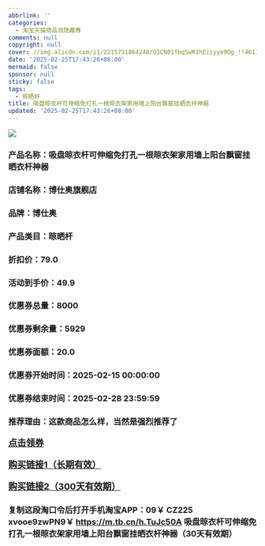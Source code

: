 ```yaml
---
abbrlink: ''
categories:
  - 淘宝天猫商品领隐藏券
comments: null
copyright: null
cover: //img.alicdn.com/i1/2215731864246/O1CN01fbqSwR1hEiiyye9Og_!!4611686018427380406-0-item_pic.jpg
date: '2025-02-25T17:43:26+08:00'
mermaid: false
sponsor: null
sticky: false
tags:
  - 晾晒杆
title: 吸盘晾衣杆可伸缩免打孔一根晾衣架家用墙上阳台飘窗挂晒衣杆神器
updated: '2025-02-25T17:43:26+08:00'
--- 
```


![](//img.alicdn.com/i1/2215731864246/O1CN01fbqSwR1hEiiyye9Og_!!4611686018427380406-0-item_pic.jpg)

### 产品名称：吸盘晾衣杆可伸缩免打孔一根晾衣架家用墙上阳台飘窗挂晒衣杆神器
### 店铺名称：博仕奥旗舰店
### 品牌：博仕奥
### 产品类目：晾晒杆
### 折扣价：79.0
### 活动到手价：49.9
### 优惠券总量：8000
### 优惠券剩余量：5929
### 优惠券面额：20.0
### 优惠券开始时间：2025-02-15 00:00:00	
### 优惠券结束时间：2025-02-28 23:59:59	
### 推荐理由：这款商品怎么样，当然是强烈推荐了

<p style="font-size: 18px; font-weight: bold;">
  <a href="https://uland.taobao.com/coupon/edetail?e=tO%2BkXVhipKilhHvvyUNXZfh8CuWt5YH5OVuOuRD5gLJMmdsrkidbOWBzzpT26idJENZQQtJrOuljJ4CxwzLwtQX0QidXd%2FX%2FBez7y8y4fWApm8VpfCzZu8IYHDr89kg0RSHvQe2jOLZ9pbNCYX0I%2BPP%2BWUTgK%2F%2B0I%2BtaUgbudUxA%2B536asYsLWVfKa%2BhVnNDAJDXdFhyOoi6h9Qy%2FRNuM5jB6TX2HR3QQ5WKStDdyeTLAJho1Tgm24y1rRo98IyIzxHHRjXbSzC3GXpSbfs48ooS%2F8zLYPnO4lzBrmJ55n5wr49L9IAs%2BqhvONzrdRfe2wsifBCteGeyHVvYwF84GiUzVkkdwsIm&traceId=0b515d4517407227641888116d126c&union_lens=lensId%3AOPT%401740722766%40210434fe_1d10_1954b2980b7_90ee%4001%40eyJmbG9vcklkIjo3MzM1NH0ie" target="_blank">点击领券</a>
</p>
<p style="font-size: 18px; font-weight: bold;">
  <a href="https://s.click.taobao.com/t?e=m%3D2%26s%3Dp1Ji%2F0uZQHdw4vFB6t2Z2ueEDrYVVa64K7Vc7tFgwiHjf2vlNIV67uW8xal2bDKcoAgJVlbS%2FO%2F3ID%2FV1RqsF4wnCJeELi4I%2FIEn%2BS1IjHAB0ghlTd7WlZVm%2FOAUUFw71qrpxiwMoCNxc1AtbZGVS5ukt8jLPWj%2FcUvOBw15NbnNEPXytV9ALoS4zvCRUrqunz0Ye2FZq5k9JqisxhvFhYRSOx0c42FGLzJJAM1QqPwj%2BlYl80WIgPSq6sBP2KvjPHn7WrwVNp%2BPgysBSxHfUOXVLEPDWL24%2FufIeaShmLvWGPPZ03CRxE3zAVokK1AhKouc7IFKIJXGDmntuH4VtA%3D%3D" target="_blank">购买链接1（长期有效）</a>
</p>
<p style="font-size: 18px; font-weight: bold;">
  <a href="https://s.click.taobao.com/qwXIRYs" target="_blank">购买链接2（300天有效期）</a>
</p>

### 复制这段淘口令后打开手机淘宝APP：09￥ CZ225 xvooe9zwPN9￥ https://m.tb.cn/h.TuJc50A  吸盘晾衣杆可伸缩免打孔一根晾衣架家用墙上阳台飘窗挂晒衣杆神器（30天有效期）
